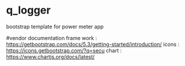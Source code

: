 # q_logger
bootstrap template for power meter app

#vendor documentation
frame work : https://getbootstrap.com/docs/5.3/getting-started/introduction/
icons : https://icons.getbootstrap.com/?q=secu
chart : https://www.chartjs.org/docs/latest/
